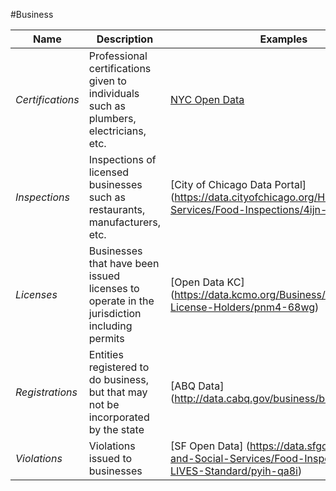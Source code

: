 #Business

| Name | Description | Examples |
| --- | --- | --- |
| *Certifications* | Professional certifications given to individuals such as plumbers, electricians, etc. | [NYC Open Data](https://data.cityofnewyork.us/Business/M-WBE-LBE-and-EBE-Certified-Business-List/ci93-uc8s) |
| *Inspections* | Inspections of licensed businesses such as restaurants, manufacturers, etc. | [City of Chicago Data Portal] (https://data.cityofchicago.org/Health-Human-Services/Food-Inspections/4ijn-s7e5) |
| *Licenses* | Businesses that have been issued licenses to operate in the jurisdiction including permits|  [Open Data KC] (https://data.kcmo.org/Business/Business-License-Holders/pnm4-68wg) |
| *Registrations* | Entities registered to do business, but that may not be incorporated by the state |  [ABQ Data] (http://data.cabq.gov/business/busregistration/) |
| *Violations* |  Violations issued to businesses |  [SF Open Data] (https://data.sfgov.org/Health-and-Social-Services/Food-Inspections-LIVES-Standard/pyih-qa8i) |
